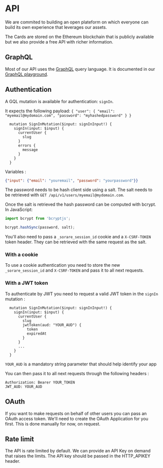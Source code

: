 # API

We are commited to building an open plateform on which everyone can build its own experience that leverages our assets.

The Cards are stored on the Ethereum blockchain that is publicly available but we also provide a free API with richer information.

## GraphQL

Most of our API uses the [GraphQL](https://graphql.org/) query language. It is documented in our [GraphQL playground](https://api.sorare.com/graphql/playground).

## Authentication

A GQL mutation is available for authentication: `signIn`.

It expects the following payload: `{ "user": { "email": "myemail@mydomain.com", "password": "myhashedpassword" } }`

```gql
  mutation SignInMutation($input: signInInput!) {
    signIn(input: $input) {
      currentUser {
        slug
      }
      errors {
        message
      }
    }
  }
```

Variables :
```json
{"input": {"email": "youremail", "password": "yourpassword"}}
```

The password needs to be hash client side using a salt. The salt needs to be retrieved with `GET /api/v1/users/myemail@mydomain.com`.

Once the salt is retrieved the hash password can be computed with bcrypt. In JavaScript:

```javascript
import bcrypt from 'bcryptjs';

bcrypt.hashSync(password, salt);
```

You'll also need to pass a `_sorare_session_id` cookie and a `X-CSRF-TOKEN` token header. They can be retrieved with the same request as the salt.


### With a cookie

To use a cookie authentication you need to store the new `_sorare_session_id` and `X-CSRF-TOKEN` and pass it to all next requests.


### With a JWT token

To authenticate by JWT you need to request a valid JWT token in the `signIn` mutation :

```gql
  mutation SignInMutation($input: signInInput!) {
    signIn(input: $input) {
      currentUser {
        slug
        jwtToken(aud: "YOUR_AUD") {
          token
          expiredAt
        }
      }
      ...
    }
  }
```

`YOUR_AUD` is a mandatory string parameter that should help identify your app

You can then pass it to all next requests through the following headers :

```
Authorization: Bearer YOUR_TOKEN
JWT_AUD: YOUR_AUD
```


## OAuth

If you want to make requests on behalf of other users you can pass an OAuth access token. We'll need to create the OAuth Application for you first. This is done manually for now, on request.

## Rate limit

The API is rate limited by default. We can provide an API Key on demand that raises the limits. The API key should be passed in the HTTP_APIKEY header.

